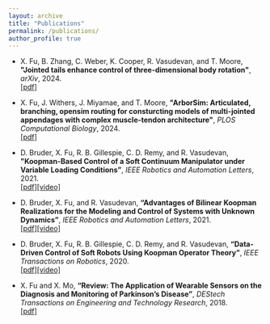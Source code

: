 ```yaml
---
layout: archive
title: "Publications"
permalink: /publications/
author_profile: true
---
```


<!-- {% if author.googlescholar %}
  You can also find my articles on <u><a href="{{author.googlescholar}}">my Google Scholar profile</a>.</u>
{% endif %}

{% include base_path %}

{% for post in site.publications reversed %}
  {% include archive-single.html %}
{% endfor %} -->

* X. Fu, B. Zhang, C. Weber, K. Cooper, R. Vasudevan, and T. Moore, **"Jointed tails enhance control of three-dimensional body rotation"**, _arXiv_, 2024. 
<br>[[pdf]](https://arxiv.org/abs/2406.09700)

* X. Fu, J. Withers, J. Miyamae, and T. Moore, **"ArborSim: Articulated, branching, opensim routing for consturcting models of multi-jointed appendages with complex muscle-tendon architecture"**, _PLOS Computational Biology_, 2024. 
<br>[[pdf]](https://journals.plos.org/ploscompbiol/article?id=10.1371/journal.pcbi.1012243)

* D. Bruder, X. Fu, R. B. Gillespie, C. D. Remy, and R. Vasudevan, **"Koopman-Based Control of a Soft Continuum Manipulator under Variable Loading Conditions”**, _IEEE Robotics and Automation Letters_, 2021.
<br>[[pdf]](https://ieeexplore.ieee.org/document/9477047)[[video]](https://www.youtube.com/watch?v=g2yRUoPK40c)

* D. Bruder, X. Fu, and R. Vasudevan, **“Advantages of Bilinear Koopman Realizations for the Modeling and Control of Systems with Unknown Dynamics”**, _IEEE Robotics and Automation Letters_, 2021.
<br>[[pdf]](https://ieeexplore.ieee.org/abstract/document/9384174)[[video]](https://www.youtube.com/watch?v=F-vJoBbAdJE)

* D. Bruder, X. Fu, R. B. Gillespie, C. D. Remy, and R. Vasudevan, **“Data-Driven Control of Soft Robots Using Koopman Operator Theory”**, _IEEE Transactions on Robotics_, 2020.
<br>[[pdf]](https://ieeexplore.ieee.org/abstract/document/9277915)[[video]](https://www.youtube.com/watch?v=1-XSDGHKous&t=27s)

* X. Fu and X. Mo, **“Review: The Application of Wearable Sensors on the Diagnosis and Monitoring of Parkinson’s Disease”**, _DEStech Transactions on Engineering and Technology Research_, 2018.
<br>[[pdf]](https://www.researchgate.net/publication/327924984_Review_The_Application_of_Wearable_Sensors_on_the_Diagnosis_and_Monitoring_of_Parkinson's_Disease)
